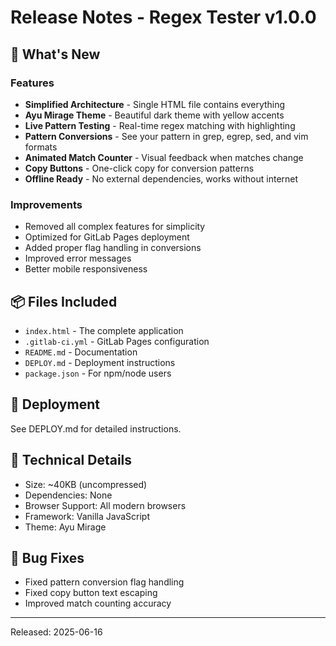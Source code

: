 # Release Notes - Regex Tester v1.0.0

## 🎉 What's New

### Features
- **Simplified Architecture** - Single HTML file contains everything
- **Ayu Mirage Theme** - Beautiful dark theme with yellow accents
- **Live Pattern Testing** - Real-time regex matching with highlighting
- **Pattern Conversions** - See your pattern in grep, egrep, sed, and vim formats
- **Animated Match Counter** - Visual feedback when matches change
- **Copy Buttons** - One-click copy for conversion patterns
- **Offline Ready** - No external dependencies, works without internet

### Improvements
- Removed all complex features for simplicity
- Optimized for GitLab Pages deployment
- Added proper flag handling in conversions
- Improved error messages
- Better mobile responsiveness

## 📦 Files Included
- `index.html` - The complete application
- `.gitlab-ci.yml` - GitLab Pages configuration
- `README.md` - Documentation
- `DEPLOY.md` - Deployment instructions
- `package.json` - For npm/node users

## 🚀 Deployment
See DEPLOY.md for detailed instructions.

## 🔧 Technical Details
- Size: ~40KB (uncompressed)
- Dependencies: None
- Browser Support: All modern browsers
- Framework: Vanilla JavaScript
- Theme: Ayu Mirage

## 🐛 Bug Fixes
- Fixed pattern conversion flag handling
- Fixed copy button text escaping
- Improved match counting accuracy

---
Released: 2025-06-16
